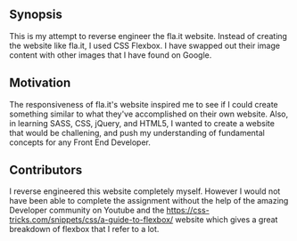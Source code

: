 ## Synopsis
This is my attempt to reverse engineer the fla.it website. Instead of creating the website like fla.it, I used CSS Flexbox.
I have swapped out their image content with other images that I have found on Google.

## Motivation
The responsiveness of fla.it's website inspired me to see if I could create something similar to what they've accomplished on their own website.
Also, in learning SASS, CSS, jQuery, and HTML5, I wanted to create a website that would be challening, and push my understanding of fundamental concepts for any Front End Developer.

## Contributors
I reverse engineered this website completely myself. However I would not have been able to complete the assignment without the help of the amazing Developer community on Youtube and the https://css-tricks.com/snippets/css/a-guide-to-flexbox/ website which gives a great breakdown of flexbox that I refer to a lot.

